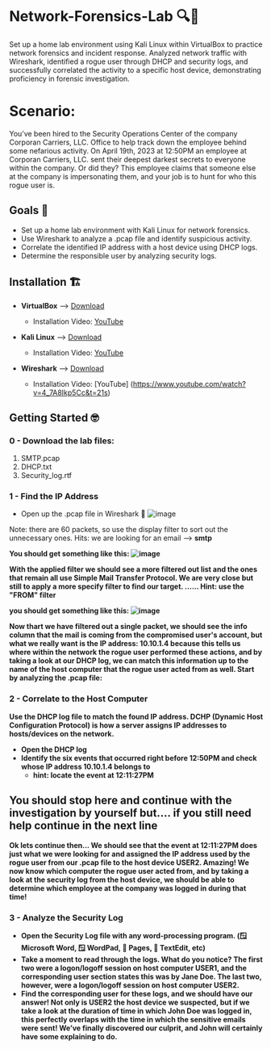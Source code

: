 # Network-Forensics-Lab 🔍🔐

Set up a home lab environment using Kali Linux within VirtualBox to practice network forensics and incident response. Analyzed network traffic with Wireshark, identified a rogue user through DHCP and security logs, and successfully correlated the activity to a specific host device, demonstrating proficiency in forensic investigation.

# Scenario:
You’ve been hired to the Security Operations Center of the company Corporan Carriers, LLC. Office to help track down the employee behind some nefarious activity. On April 19th, 2023 at 12:50PM an employee at Corporan Carriers, LLC. sent their deepest darkest secrets to everyone within the company. Or did they? This employee claims that someone else at the company is impersonating them, and your job is to hunt for who this rogue user is.

## Goals 🎯

* Set up a home lab environment with Kali Linux for network forensics.
* Use Wireshark to analyze a .pcap file and identify suspicious activity.
* Correlate the identified IP address with a host device using DHCP logs.
* Determine the responsible user by analyzing security logs.

## Installation 🏗️

* **VirtualBox** --> [Download](https://www.virtualbox.org/wiki/Downloads)
  - Installation Video: [YouTube](https://www.youtube.com/watch?v=omQ6mLF2zYA&t=0s)

* **Kali Linux** -->  [Download](https://www.kali.org/get-kali/#kali-platforms)
  - Installation Video: [YouTube](https://www.youtube.com/watch?v=vnX1NaF4K-Q)

* **Wireshark** -->  [Download](https://www.wireshark.org/download.html)
  - Installation Video:  [YouTube] (https://www.youtube.com/watch?v=4_7A8Ikp5Cc&t=21s)

## Getting Started 🤓

### 0 - Download the lab files:
  1. SMTP.pcap
  2. DHCP.txt
  3. Security_log.rtf

### 1 - Find the IP Address
* Open up the .pcap file in Wireshark 📄
  ![image](https://github.com/user-attachments/assets/7d81aaa2-d14f-435b-bd19-a44b05419f68)

Note: there are 60 packets, so use the display filter to sort out the unnecessary ones. Hits: we are looking for an email --> <b>smtp<b/>

You should get something like this:
![image](https://github.com/user-attachments/assets/f1c1d9a7-ffd0-4de3-9b04-5559988841b5)

With the applied filter we should see a more filtered out list and the ones that remain all use Simple Mail Transfer Protocol. We are very close but still to apply a more specify filter to find our target. ...... Hint: use the "FROM" filter 

you should get something like this: 
![image](https://github.com/user-attachments/assets/21698138-33b5-40d2-9bb2-a3d394d1ddf1)

Now thart we have filtered out a single packet, we should see the info column that the mail is coming from the compromised user's account, but what we really want is the IP address: <b>10.10.1.4</b> because this tells us where within the network the rogue user performed these actions, and by taking a look at our DHCP log, we can match this information up to the name of the host computer that the rogue user acted from as well.
Start by analyzing the .pcap file:

### 2 - Correlate to the Host Computer

Use the DHCP log file to match the found IP address. DCHP (Dynamic Host Configuration Protocol) is how a server assigns IP addresses to hosts/devices on the network.
* Open the DHCP log
* Identify the six events that occurred right before 12:50PM and check whose IP address <b>10.10.1.4</b> belongs to
    * hint: locate the event at 12:11:27PM
      
You should stop here and continue with the investigation by yourself but.... if you still need help continue in the next line
------------------------------------------------------------------------------------------------------------------------------------

Ok lets continue then... We should see that the event at 12:11:27PM does just what we were looking for and assigned the IP address used by the rogue user from our .pcap file to the host device <b>USER2</b>. Amazing! We now know which computer the rogue user acted from, and by taking a look at the security log from the host device, we should be able to determine which employee at the company was logged in during that time!

### 3 - Analyze the Security Log

* Open the Security Log file with any word-processing program. (🪟 Microsoft Word, 🪟 WordPad, 🍏 Pages, 🍏 TextEdit, etc)
* Take a moment to read through the logs. What do you notice?
The first two were a logon/logoff session on host computer USER1, and the corresponding user section states this was by Jane Doe. The last two, however, were a logon/logoff session on host computer USER2.
* Find the corresponding user for these logs, and we should have our answer!
Not only is USER2 the host device we suspected, but if we take a look at the duration of time in which John Doe was logged in, this perfectly overlaps with the time in which the sensitive emails were sent! We’ve finally discovered our culprit, and John will certainly have some explaining to do.
